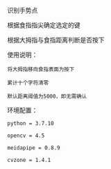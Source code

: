 识别手势点

根据食指指尖确定选定的键

根据大拇指与食指距离判断是否按下

使用说明：

    将大拇指移向食指表面为按下
    
    累计十个字符清零
    
    默认距离阈值为5000，即无需确认
    
环境配置：
    
    python = 3.7.10
    
    opencv = 4.5
    
    meidapipe = 0.8.9
    
    cvzone = 1.4.1
